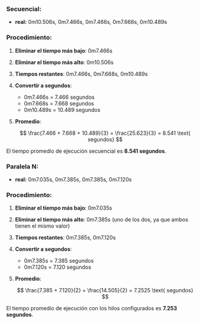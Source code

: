 ### Secuencial:
- **real:** 0m10.506s, 0m7.466s, 0m7.466s, 0m7.668s, 0m10.489s

### Procedimiento:
1. **Eliminar el tiempo más bajo**: 0m7.466s
2. **Eliminar el tiempo más alto**: 0m10.506s
3. **Tiempos restantes**: 0m7.466s, 0m7.668s, 0m10.489s
4. **Convertir a segundos**:
   - 0m7.466s = 7.466 segundos
   - 0m7.668s = 7.668 segundos
   - 0m10.489s = 10.489 segundos
5. **Promedio**:
   
   $$
   \frac{7.466 + 7.668 + 10.489}{3} = \frac{25.623}{3} = 8.541 \text{ segundos}
   $$

El tiempo promedio de ejecución secuencial es **8.541 segundos**.


### Paralela N:
- **real:** 0m7.035s, 0m7.385s, 0m7.385s, 0m7.120s

### Procedimiento:
1. **Eliminar el tiempo más bajo**: 0m7.035s
2. **Eliminar el tiempo más alto**: 0m7.385s (uno de los dos, ya que ambos tienen el mismo valor)
3. **Tiempos restantes**: 0m7.385s, 0m7.120s
4. **Convertir a segundos**:
   - 0m7.385s = 7.385 segundos
   - 0m7.120s = 7.120 segundos
5. **Promedio**:
   
   $$
   \frac{7.385 + 7.120}{2} = \frac{14.505}{2} = 7.2525 \text{ segundos}
   $$

El tiempo promedio de ejecución con los hilos configurados es **7.253 segundos**.
